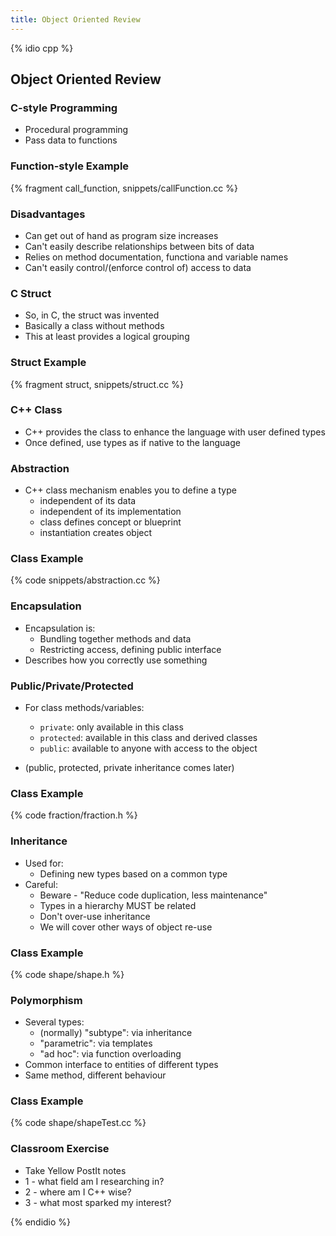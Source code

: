 ```yaml
---
title: Object Oriented Review
---
```


{% idio cpp %}

## Object Oriented Review

### C-style Programming

* Procedural programming
* Pass data to functions


### Function-style Example

{% fragment call_function, snippets/callFunction.cc %}


### Disadvantages

* Can get out of hand as program size increases
* Can't easily describe relationships between bits of data
* Relies on  method documentation, functiona and variable names
* Can't easily control/(enforce control of) access to data


### C Struct

* So, in C, the struct was invented
* Basically a class without methods
* This at least provides a logical grouping


### Struct Example

{% fragment struct, snippets/struct.cc %}


### C++ Class

* C++ provides the class to enhance the language with user defined types
* Once defined, use types as if native to the language


### Abstraction

* C++ class mechanism enables you to define a type
    * independent of its data
    * independent of its implementation
    * class defines concept or blueprint
    * instantiation creates object


### Class Example

{% code snippets/abstraction.cc %}


### Encapsulation

* Encapsulation is:
    * Bundling together methods and data
    * Restricting access, defining public interface
* Describes how you correctly use something


### Public/Private/Protected

* For class methods/variables:
    * `private`: only available in this class
    * `protected`: available in this class and derived classes
    * `public`: available to anyone with access to the object

* (public, protected, private inheritance comes later)


### Class Example

{% code fraction/fraction.h %}


### Inheritance

* Used for:
    * Defining new types based on a common type
* Careful:
    * Beware - "Reduce code duplication, less maintenance"
    * Types in a hierarchy MUST be related
    * Don't over-use inheritance
    * We will cover other ways of object re-use


### Class Example

{% code shape/shape.h %}


### Polymorphism

* Several types:
    * (normally) "subtype": via inheritance
    * "parametric": via templates
    * "ad hoc": via function overloading
* Common interface to entities of different types
* Same method, different behaviour


### Class Example

{% code shape/shapeTest.cc %}


### Classroom Exercise

* Take Yellow PostIt notes
* 1 - what field am I researching in?
* 2 - where am I C++ wise?
* 3 - what most sparked my interest?


{% endidio %}
